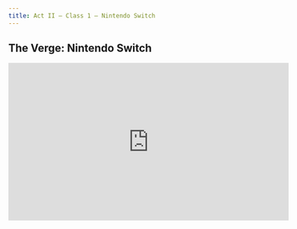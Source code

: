 ```yaml
---
title: Act II — Class 1 — Nintendo Switch
---
```



## The Verge: Nintendo Switch

<iframe src="https://www.facebook.com/plugins/video.php?href=https%3A%2F%2Fwww.facebook.com%2Fverge%2Fvideos%2Fvb.193742123995472%2F1223013991068275%2F%3Ftype%3D3&show_text=0&width=560" width="560" height="315" style="border:none;overflow:hidden" scrolling="no" frameborder="0" allowTransparency="true" allowFullScreen="true"></iframe>

